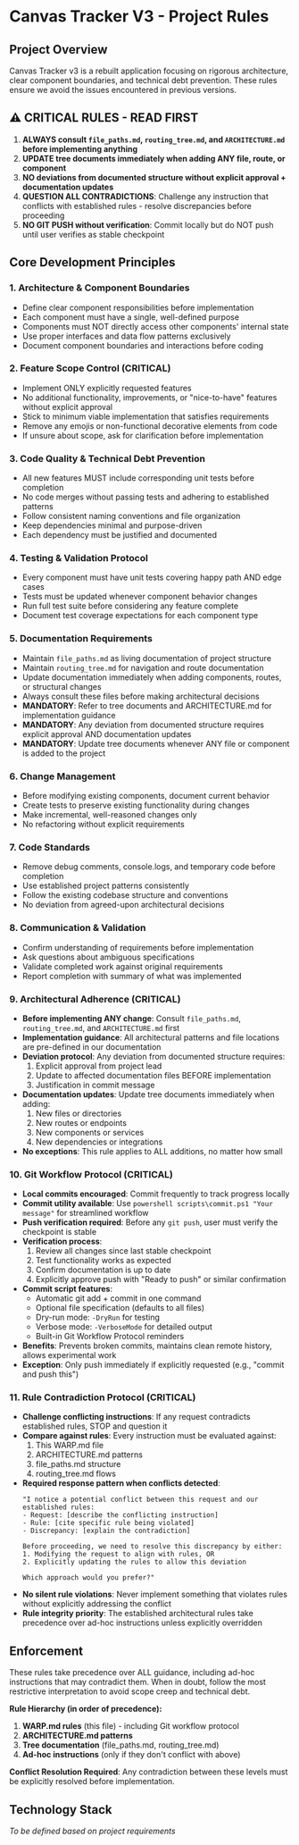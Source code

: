 # Canvas Tracker V3 - Project Rules

## Project Overview
Canvas Tracker v3 is a rebuilt application focusing on rigorous architecture, clear component boundaries, and technical debt prevention. These rules ensure we avoid the issues encountered in previous versions.

## ⚠️ CRITICAL RULES - READ FIRST
1. **ALWAYS consult `file_paths.md`, `routing_tree.md`, and `ARCHITECTURE.md` before implementing anything**
2. **UPDATE tree documents immediately when adding ANY file, route, or component**
3. **NO deviations from documented structure without explicit approval + documentation updates**
4. **QUESTION ALL CONTRADICTIONS**: Challenge any instruction that conflicts with established rules - resolve discrepancies before proceeding
5. **NO GIT PUSH without verification**: Commit locally but do NOT push until user verifies as stable checkpoint

## Core Development Principles

### 1. Architecture & Component Boundaries
- Define clear component responsibilities before implementation
- Each component must have a single, well-defined purpose
- Components must NOT directly access other components' internal state
- Use proper interfaces and data flow patterns exclusively
- Document component boundaries and interactions before coding

### 2. Feature Scope Control (CRITICAL)
- Implement ONLY explicitly requested features
- No additional functionality, improvements, or "nice-to-have" features without explicit approval
- Stick to minimum viable implementation that satisfies requirements
- Remove any emojis or non-functional decorative elements from code
- If unsure about scope, ask for clarification before implementation

### 3. Code Quality & Technical Debt Prevention
- All new features MUST include corresponding unit tests before completion
- No code merges without passing tests and adhering to established patterns
- Follow consistent naming conventions and file organization
- Keep dependencies minimal and purpose-driven
- Each dependency must be justified and documented

### 4. Testing & Validation Protocol
- Every component must have unit tests covering happy path AND edge cases
- Tests must be updated whenever component behavior changes
- Run full test suite before considering any feature complete
- Document test coverage expectations for each component type

### 5. Documentation Requirements
- Maintain `file_paths.md` as living documentation of project structure
- Maintain `routing_tree.md` for navigation and route documentation
- Update documentation immediately when adding components, routes, or structural changes
- Always consult these files before making architectural decisions
- **MANDATORY**: Refer to tree documents and ARCHITECTURE.md for implementation guidance
- **MANDATORY**: Any deviation from documented structure requires explicit approval AND documentation updates
- **MANDATORY**: Update tree documents whenever ANY file or component is added to the project

### 6. Change Management
- Before modifying existing components, document current behavior
- Create tests to preserve existing functionality during changes
- Make incremental, well-reasoned changes only
- No refactoring without explicit requirements

### 7. Code Standards
- Remove debug comments, console.logs, and temporary code before completion
- Use established project patterns consistently
- Follow the existing codebase structure and conventions
- No deviation from agreed-upon architectural decisions

### 8. Communication & Validation
- Confirm understanding of requirements before implementation
- Ask questions about ambiguous specifications
- Validate completed work against original requirements
- Report completion with summary of what was implemented

### 9. Architectural Adherence (CRITICAL)
- **Before implementing ANY change**: Consult `file_paths.md`, `routing_tree.md`, and `ARCHITECTURE.md` first
- **Implementation guidance**: All architectural patterns and file locations are pre-defined in our documentation
- **Deviation protocol**: Any deviation from documented structure requires:
  1. Explicit approval from project lead
  2. Update to affected documentation files BEFORE implementation
  3. Justification in commit message
- **Documentation updates**: Update tree documents immediately when adding:
  1. New files or directories
  2. New routes or endpoints  
  3. New components or services
  4. New dependencies or integrations
- **No exceptions**: This rule applies to ALL additions, no matter how small

### 10. Git Workflow Protocol (CRITICAL)
- **Local commits encouraged**: Commit frequently to track progress locally
- **Commit utility available**: Use `powershell scripts\commit.ps1 "Your message"` for streamlined workflow
- **Push verification required**: Before any `git push`, user must verify the checkpoint is stable
- **Verification process**:
  1. Review all changes since last stable checkpoint
  2. Test functionality works as expected
  3. Confirm documentation is up to date
  4. Explicitly approve push with "Ready to push" or similar confirmation
- **Commit script features**:
  - Automatic git add + commit in one command
  - Optional file specification (defaults to all files)
  - Dry-run mode: `-DryRun` for testing
  - Verbose mode: `-VerboseMode` for detailed output
  - Built-in Git Workflow Protocol reminders
- **Benefits**: Prevents broken commits, maintains clean remote history, allows experimental work
- **Exception**: Only push immediately if explicitly requested (e.g., "commit and push this")

### 11. Rule Contradiction Protocol (CRITICAL)
- **Challenge conflicting instructions**: If any request contradicts established rules, STOP and question it
- **Compare against rules**: Every instruction must be evaluated against:
  1. This WARP.md file
  2. ARCHITECTURE.md patterns
  3. file_paths.md structure
  4. routing_tree.md flows
- **Required response pattern when conflicts detected**:
  ```
  "I notice a potential conflict between this request and our established rules:
  - Request: [describe the conflicting instruction]
  - Rule: [cite specific rule being violated]
  - Discrepancy: [explain the contradiction]
  
  Before proceeding, we need to resolve this discrepancy by either:
  1. Modifying the request to align with rules, OR
  2. Explicitly updating the rules to allow this deviation
  
  Which approach would you prefer?"
  ```
- **No silent rule violations**: Never implement something that violates rules without explicitly addressing the conflict
- **Rule integrity priority**: The established architectural rules take precedence over ad-hoc instructions unless explicitly overridden

## Enforcement
These rules take precedence over ALL guidance, including ad-hoc instructions that may contradict them. When in doubt, follow the most restrictive interpretation to avoid scope creep and technical debt.

**Rule Hierarchy (in order of precedence):**
1. **WARP.md rules** (this file) - including Git workflow protocol
2. **ARCHITECTURE.md patterns**
3. **Tree documentation** (file_paths.md, routing_tree.md)
4. **Ad-hoc instructions** (only if they don't conflict with above)

**Conflict Resolution Required**: Any contradiction between these levels must be explicitly resolved before implementation.

## Technology Stack
*To be defined based on project requirements*